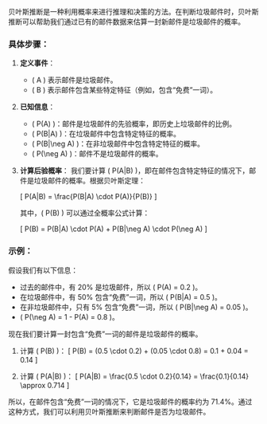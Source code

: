 贝叶斯推断是一种利用概率来进行推理和决策的方法。在判断垃圾邮件时，贝叶斯推断可以帮助我们通过已有的邮件数据来估算一封新邮件是垃圾邮件的概率。

### 具体步骤：

1. **定义事件**：
   - \( A \) 表示邮件是垃圾邮件。
   - \( B \) 表示邮件包含某些特定特征（例如，包含“免费”一词）。

2. **已知信息**：
   - \( P(A) \)：邮件是垃圾邮件的先验概率，即历史上垃圾邮件的比例。
   - \( P(B|A) \)：在垃圾邮件中包含特定特征的概率。
   - \( P(B|\neg A) \)：在非垃圾邮件中包含特定特征的概率。
   - \( P(\neg A) \)：邮件不是垃圾邮件的概率。

3. **计算后验概率**：
   我们要计算 \( P(A|B) \)，即在邮件包含特定特征的情况下，邮件是垃圾邮件的概率。根据贝叶斯定理：

   \[
   P(A|B) = \frac{P(B|A) \cdot P(A)}{P(B)}
   \]

   其中，\( P(B) \) 可以通过全概率公式计算：

   \[
   P(B) = P(B|A) \cdot P(A) + P(B|\neg A) \cdot P(\neg A)
   \]

### 示例：

假设我们有以下信息：
- 过去的邮件中，有 20% 是垃圾邮件，所以 \( P(A) = 0.2 \)。
- 在垃圾邮件中，有 50% 包含“免费”一词，所以 \( P(B|A) = 0.5 \)。
- 在非垃圾邮件中，只有 5% 包含“免费”一词，所以 \( P(B|\neg A) = 0.05 \)。
- \( P(\neg A) = 1 - P(A) = 0.8 \)。

现在我们要计算一封包含“免费”一词的邮件是垃圾邮件的概率。

1. 计算 \( P(B) \)：
   \[
   P(B) = (0.5 \cdot 0.2) + (0.05 \cdot 0.8) = 0.1 + 0.04 = 0.14
   \]

2. 计算 \( P(A|B) \)：
   \[
   P(A|B) = \frac{0.5 \cdot 0.2}{0.14} = \frac{0.1}{0.14} \approx 0.714
   \]

所以，在邮件包含“免费”一词的情况下，它是垃圾邮件的概率约为 71.4%。通过这种方式，我们可以利用贝叶斯推断来判断邮件是否为垃圾邮件。